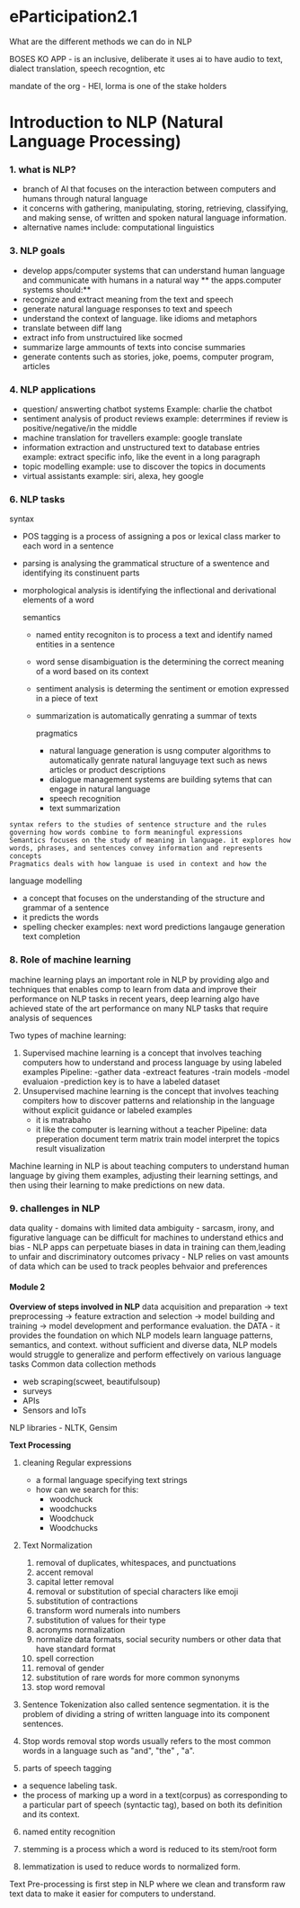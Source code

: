 # eParticipation2.1
What are the different methods we can do in NLP

BOSES KO APP - is an inclusive, deliberate
it uses ai to have audio to text, dialect translation, speech recogntion, etc

mandate of the org - HEI, lorma is one of the stake holders

# Introduction to NLP (Natural Language Processing)
### 1. what is NLP?
   - branch of AI that focuses on the interaction between computers and humans through natural language
   - it concerns with gathering, manipulating, storing, retrieving, classifying, and making sense, of written and spoken natural language information.
   - alternative names include:
     computational linguistics
     
### 3. NLP goals
- develop apps/computer systems that can understand human language and communicate with humans in a natural way
**  the apps.computer systems should:**
- recognize and extract meaning from the text and speech
- generate natural language responses to text and speech
- understand the context of language. like idioms and metaphors
- translate between diff lang
- extract info from unstructuired like socmed
- summarize large ammounts of texts into concise summaries
- generate contents such as stories, joke, poems, computer program, articles

  
### 4. NLP applications
   - question/ answerting chatbot systems
     Example: charlie the chatbot
   - sentiment analysis of product reviews
     example: deterrmines if review is positive/negative/in the middle
   - machine translation for travellers
     example: google translate
   - information extraction and unstructured text to database entries
     example: extract specific info, like the event in a long paragraph
   - topic modelling
     example: use to discover the topics in documents
   - virtual assistants
     example: siri, alexa, hey google
    
### 6. NLP tasks
   syntax
   - POS tagging is a process of assigning a pos or lexical class marker to each word in a sentence
   - parsing is analysing the grammatical structure of a swentence and identifying its constinuent parts
   - morphological analysis is identifying the inflectional and derivational elements of a word

     semantics
     -  named entity recogniton is to process a text and identify named entities in a sentence
     -  word sense disambiguation is the determining the correct meaning of a word based on its context
     - sentiment analysis is determing the sentiment or emotion expressed in a piece of text
     - summarization is automatically genrating a summar of texts
    
       pragmatics
       - natural language generation is usng computer algorithms to automatically genrate natural languyage text such as news articles or product descriptions
       - dialogue management systems are building sytems that can engage in natural language 
       - speech recognition
       - text summarization
         
    syntax refers to the studies of sentence structure and the rules governing how words combine to form meaningful expressions
    Semantics focuses on the study of meaning in language. it explores how words, phrases, and sentences convey information and represents concepts
    Pragmatics deals with how languae is used in context and how the 

   language modelling
   - a concept that focuses on the understanding of the structure and grammar of a sentence
   - it predicts the words
   - spelling checker
     examples:
     next word predictions
     langauge generation
     text completion
   
### 8. Role of machine learning 
machine learning plays an important role in NLP by providing algo and techniques that enables comp to learn from data and improve their performance on NLP tasks
in recent years, deep learning algo have achieved state of the art performance on many NLP tasks that require analysis of sequences

Two types of machine learning:
1. Supervised machine learning is a concept that involves teaching computers how to understand and process language by using labeled examples
   Pipeline:
   -gather data
   -extreact features
   -train models
   -model evaluaion
   -prediction
   key is to have a labeled dataset
3. Unsupervised machine learning is the concept that involves teaching compiters how to discover patterns and relationship in the language without explicit guidance or labeled examples
   - it is matrabaho
   -  it like the computer is learning without a teacher
     Pipeline:
              data preperation
              document term matrix
              train model
              interpret the topics
              result visualization

Machine learning in NLP is about teaching computers to understand human language by giving them examples, adjusting their learning settings, and then using their learning to make predictions on new data. 
### 9. challenges in NLP
data quality - domains with limited data
ambiguity - sarcasm, irony, and figurative language can be difficult for machines to understand
ethics and bias - NLP apps can perpetuate biases in data in training can them,leading to unfair and discriminatory outcomes
privacy - NLP relies on vast amounts of data which can be used to track peoples behvaior and preferences




#### Module 2
**Overview of steps involved in NLP**
data acquisition and preparation -> text preprocessing -> feature extraction and selection -> model building and training -> model development and performance evaluation.
the DATA - it provides the foundation on which NLP models learn language patterns, semantics, and context. without sufficient and diverse data, NLP models would struggle to generalize and perform effectively on various language tasks
Common data collection methods
- web scraping(scweet, beautifulsoup)
- surveys
- APIs
- Sensors and IoTs

NLP libraries - NLTK, Gensim

**Text Processing**
1. cleaning
   Regular expressions
   - a formal language specifying text strings
   - how can we search for this:
      - woodchuck
      - woodchucks
      - Woodchuck
      - Woodchucks

2. Text Normalization
   1. removal of duplicates, whitespaces, and punctuations
   2. accent removal
   3. capital letter removal
   4. removal or substitution of special characters like emoji
   5. substitution of contractions
   6. transform word numerals into numbers
   7. substitution of values for their type
   8. acronyms normalization
   9. normalize data formats, social security numbers or other data that have standard format
   10. spell correction
   11. removal of gender
   12. substitution of rare words for more common synonyms
   13. stop word removal

3. Sentence Tokenization
   also called sentence segmentation. it is the problem of dividing a string of written language into its component sentences.

4. Stop words removal
   stop words usually refers to the most common words in a language such as "and", "the" , "a".

5. parts of speech tagging
  - a sequence labeling task.
  - the process of marking up a word in a text(corpus) as corresponding to a particular part of speech (syntactic tag), based on both its definition and its context.

6. named entity recognition

7. stemming is a process which a word is reduced to its stem/root form
8. lemmatization is used to reduce words to normalized form.

Text Pre-processing 
is first step in NLP where we clean and transform raw text data to make it easier for computers to understand.



